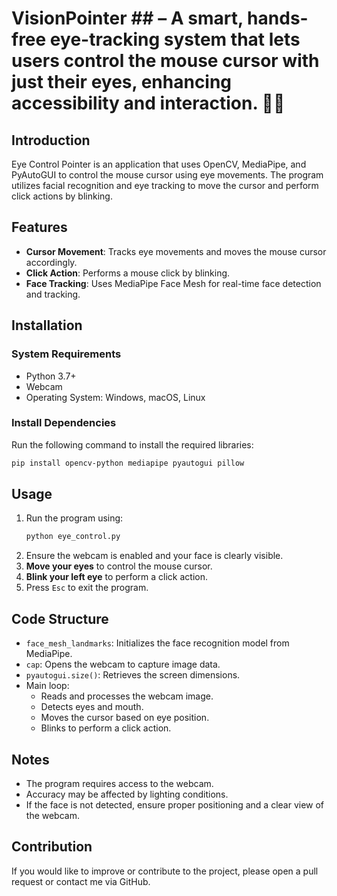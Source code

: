 # VisionPointer ## – A smart, hands-free eye-tracking system that lets users control the mouse cursor with just their eyes, enhancing accessibility and interaction. 🚀👀

## Introduction
Eye Control Pointer is an application that uses OpenCV, MediaPipe, and PyAutoGUI to control the mouse cursor using eye movements. The program utilizes facial recognition and eye tracking to move the cursor and perform click actions by blinking.

## Features
- **Cursor Movement**: Tracks eye movements and moves the mouse cursor accordingly.
- **Click Action**: Performs a mouse click by blinking.
- **Face Tracking**: Uses MediaPipe Face Mesh for real-time face detection and tracking.

## Installation
### System Requirements
- Python 3.7+
- Webcam
- Operating System: Windows, macOS, Linux

### Install Dependencies
Run the following command to install the required libraries:
```bash
pip install opencv-python mediapipe pyautogui pillow
```

## Usage
1. Run the program using:
   ```bash
   python eye_control.py
   ```
2. Ensure the webcam is enabled and your face is clearly visible.
3. **Move your eyes** to control the mouse cursor.
4. **Blink your left eye** to perform a click action.
5. Press `Esc` to exit the program.

## Code Structure
- `face_mesh_landmarks`: Initializes the face recognition model from MediaPipe.
- `cap`: Opens the webcam to capture image data.
- `pyautogui.size()`: Retrieves the screen dimensions.
- Main loop:
  - Reads and processes the webcam image.
  - Detects eyes and mouth.
  - Moves the cursor based on eye position.
  - Blinks to perform a click action.

## Notes
- The program requires access to the webcam.
- Accuracy may be affected by lighting conditions.
- If the face is not detected, ensure proper positioning and a clear view of the webcam.

## Contribution
If you would like to improve or contribute to the project, please open a pull request or contact me via GitHub.

